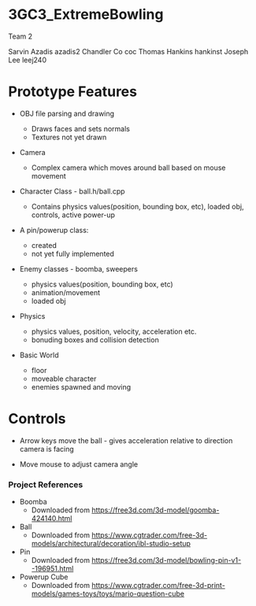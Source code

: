 # 3GC3_ExtremeBowling

Team 2

Sarvin Azadis   azadis2
Chandler Co     coc
Thomas Hankins  hankinst
Joseph Lee      leej240

# Prototype Features
* OBJ file parsing and drawing
    - Draws faces and sets normals
    - Textures not yet drawn

* Camera
    - Complex camera which moves around ball based on mouse movement

* Character Class - ball.h/ball.cpp
    - Contains physics values(position, bounding box, etc), loaded obj, controls, active power-up

* A pin/powerup class:
    - created
    - not yet fully implemented

* Enemy classes - boomba, sweepers
    - physics values(position, bounding box, etc)
    - animation/movement
    - loaded obj

* Physics
    - physics values, position, velocity, acceleration etc.
    - bonuding boxes and collision detection

* Basic World
    - floor
    - moveable character
    - enemies spawned and moving

# Controls
* Arrow keys move the ball - gives acceleration relative to direction camera is facing

* Move mouse to adjust camera angle

### Project References
* Boomba
    - Downloaded from https://free3d.com/3d-model/goomba-424140.html
* Ball
    - Downloaded from https://www.cgtrader.com/free-3d-models/architectural/decoration/ibl-studio-setup
* Pin
    - Downloaded from https://free3d.com/3d-model/bowling-pin-v1--196951.html
* Powerup Cube
    - Downloaded from https://www.cgtrader.com/free-3d-print-models/games-toys/toys/mario-question-cube